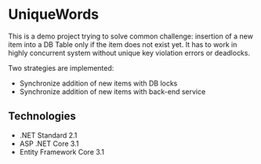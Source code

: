 # UniqueWords
This is a demo project trying to solve common challenge: insertion of a new item into a DB Table only if the item does not exist yet. It has to work in highly concurrent system without unique key violation errors or deadlocks.

Two strategies are implemented:
- Synchronize addition of new items with DB locks
- Synchronize addition of new items with back-end service

## Technologies
* .NET Standard 2.1
* ASP .NET Core 3.1
* Entity Framework Core 3.1
